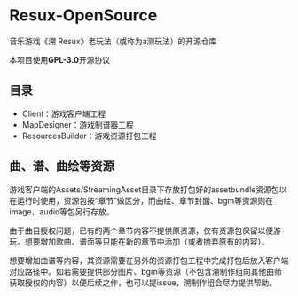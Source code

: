 # Resux-OpenSource
音乐游戏《溯 Resux》老玩法（或称为a测玩法）的开源仓库

本项目使用**GPL-3.0**开源协议



## 目录

- Client：游戏客户端工程
- MapDesigner：游戏制谱器工程
- ResourcesBuilder：游戏资源打包工程

## 曲、谱、曲绘等资源

游戏客户端的Assets/StreamingAsset目录下存放打包好的assetbundle资源包以在运行时使用，资源包按“章节”做区分，而曲绘、章节封面、bgm等资源则在image、audio等包另行存放。

由于曲目授权问题，已有的两个章节内容不提供原资源，仅有资源包保留以便游玩。想要增加歌曲、谱面等只能在新的章节中添加（或者抛弃原有的内容）。

想要增加曲谱等内容，其资源需要在另外的资源打包工程中完成打包后放入客户端对应路径中。如若需要提供部分图片、bgm等资源（不包含溯制作组向其他曲师获取授权的内容）以便后续之作，也可以提issue，溯制作组会尽力提供帮助。
